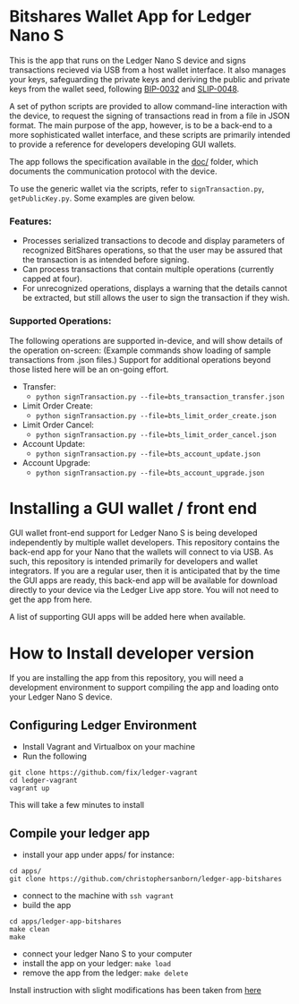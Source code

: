 # Bitshares Wallet App for Ledger Nano S

This is the app that runs on the Ledger Nano S device and signs transactions recieved via USB from a host wallet interface.  It also manages your keys, safeguarding the private keys and deriving the public and private keys from the wallet seed, following [BIP-0032](https://github.com/bitcoin/bips/blob/master/bip-0032.mediawiki) and [SLIP-0048](https://github.com/satoshilabs/slips/blob/master/slip-0048.md).

A set of python scripts are provided to allow command-line interaction with the device, to request the signing of transactions read in from a file in JSON format.  The main purpose of the app, however, is to be a back-end to a more sophisticated wallet interface, and these scripts are primarily intended to provide a reference for developers developing GUI wallets.

The app follows the specification available in the [doc/](/doc/) folder, which documents the communication protocol with the device.

To use the generic wallet via the scripts, refer to `signTransaction.py`, `getPublicKey.py`.  Some examples are given below.

### Features:

* Processes serialized transactions to decode and display parameters of recognized BitShares operations, so that the user may be assured that the transaction is as intended before signing.
* Can process transactions that contain multiple operations (currently capped at four).
* For unrecognized operations, displays a warning that the details cannot be extracted, but still allows the user to sign the transaction if they wish.

### Supported Operations:

The following operations are supported in-device, and will show details of the operation on-screen: (Example commands show loading of sample transactions from .json files.) Support for additional operations beyond those listed here will be an on-going effort.

* Transfer:
  * `python signTransaction.py --file=bts_transaction_transfer.json`
* Limit Order Create:
  * `python signTransaction.py --file=bts_limit_order_create.json`
* Limit Order Cancel:
  * `python signTransaction.py --file=bts_limit_order_cancel.json`
* Account Update:
  * `python signTransaction.py --file=bts_account_update.json`
* Account Upgrade:
  * `python signTransaction.py --file=bts_account_upgrade.json`

# Installing a GUI wallet / front end

GUI wallet front-end support for Ledger Nano S is being developed independently by multiple wallet developers.  This repository contains the back-end app for your Nano that the wallets will connect to via USB.  As such, this repository is intended primarily for developers and wallet integrators.  If you are a regular user, then it is anticipated that by the time the GUI apps are ready, this back-end app will be available for download directly to your device via the Ledger Live app store.  You will not need to get the app from here.

A list of supporting GUI apps will be added here when available.

# How to Install developer version

If you are installing the app from this repository, you will need a development environment to support compiling the app and loading onto your Ledger Nano S device.

## Configuring Ledger Environment

* Install Vagrant and Virtualbox on your machine
* Run the following

```
git clone https://github.com/fix/ledger-vagrant
cd ledger-vagrant
vagrant up
```

This will take a few minutes to install

## Compile your ledger app

* install your app under apps/ for instance:
```
cd apps/
git clone https://github.com/christophersanborn/ledger-app-bitshares

```
* connect to the machine with `ssh vagrant`
* build the app

```
cd apps/ledger-app-bitshares
make clean
make
```

* connect your ledger Nano S to your computer
* install the app on your ledger: `make load`
* remove the app from the ledger: `make delete`

Install instruction with slight modifications has been taken from [here](https://github.com/fix/ledger-vagrant)
